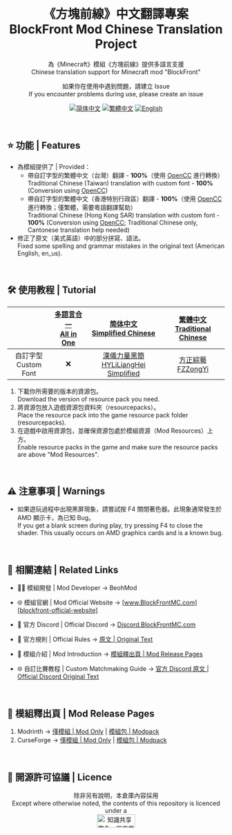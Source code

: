 ﻿
<div align="center">

# 《方塊前線》中文翻譯專案<br>**B**lock**F**ront **Mod** **C**hi**n**ese **Tr**anslation **Project**

為《Minecraft》模組《方塊前線》提供多語言支援<br>Chinese translation support for Minecraft mod "BlockFront"

如果你在使用中遇到問題，請建立 Issue<br>If you encounter problems during use, please create an issue

[![简体中文][simplified-chinese-for-the-badge]][simplified-chinese] [![繁體中文][traditional-chinese-for-the-badge]][traditional-chinese] [![English][english-for-the-badge]][english]

</div>

<br>

## ⭐ 功能 | Features

- 為模組提供了 | Provided：
  - 帶自訂字型的繁體中文（台灣）翻譯 - **100%**（使用 [OpenCC][opencc] 進行轉換）<br>Traditional Chinese (Taiwan) translation with custom font - **100%** (Conversion using [OpenCC][opencc])
  - 帶自訂字型的繁體中文（香港特別行政區）翻譯 - **100%**（使用 [OpenCC][opencc] 進行轉換；僅繁體，需要粵語翻譯幫助）<br>Traditional Chinese (Hong Kong SAR) translation with custom font - **100%** (Conversion using [OpenCC][opencc]; Traditional Chinese only, Cantonese translation help needed)
- 修正了原文（美式英語）中的部分拼寫、語法。<br>Fixed some spelling and grammar mistakes in the original text (American English, en_us).

<br>

## 🛠️ 使用教程 | Tutorial

<div align="center">

| | [多語言合一<br>All in One][project-all-in-one] | [简体中文<br>Simplified Chinese][project-simplified-chinese] | [繁體中文<br>Traditional Chinese][project-traditional-chinese] |
| :-: | :-: | :-: | :-: |
| 自訂字型<br>Custom Font | ❌ | [漢儀力量黑簡<br>HYLiLiangHei Simplified][hyliliangheij] | [方正綜藝<br>FZZongYi][fzzongyib] |

</div>

1. 下載你所需要的版本的資源包。<br>Download the version of resource pack you need.
2. 將資源包放入遊戲資源包資料夾（resourcepacks）。<br>Place the resource pack into the game resource pack folder (resourcepacks).
3. 在遊戲中啟用資源包，並確保資源包處於模組資源（Mod Resources）上方。<br>Enable resource packs in the game and make sure the resource packs are above "Mod Resources".

<br>

## ⚠️ 注意事項 | Warnings

- 如果遊玩過程中出現黑屏現象，請嘗試按 F4 關閉著色器。此現象通常發生於 AMD 顯示卡，為已知 Bug。<br>If you get a blank screen during play, try pressing F4 to close the shader. This usually occurs on AMD graphics cards and is a known bug.

<br>

## 🔗 相關連結 | Related Links

- 🧑‍💻 模組開發 | Mod Developer → BeohMod

- 🌐 模組官網 | Mod Official Website → [www.BlockFrontMC.com][blockfront-official-website]

- 💬 官方 Discord | Official Discord → [Discord.BlockFrontMC.com][blockfront-official-discord]

- 📄 官方規則 | Official Rules → [原文 | Original Text][blockfront-official-rules]

- 📄 模組介紹 | Mod Introduction → [模組釋出頁 | Mod Release Pages](#-模組釋出頁--mod-release-pages)

- 🌐 自訂比賽教程 | Custom Matchmaking Guide → [官方 Discord 原文 | Official Discord Original Text][blockfront-matchmaking-guide]

<br>

## 🔗 模組釋出頁 | Mod Release Pages

1. Modrinth → [僅模組 | Mod Only][blockfront-mod-modrinth] | [模組包 | Modpack][blockfront-modpack-modrinth]
2. CurseForge → [僅模組 | Mod Only][blockfront-mod-curseforge] | [模組包 | Modpack][blockfront-modpack-curseforge]

<br>

## 🤝 開源許可協議 | Licence

<div align="center">

除非另有說明，本倉庫內容採用<br>Except where otherwise noted, the contents of this repository is licenced under a<br><a href="https://creativecommons.org/licenses/by-nc-sa/4.0/"><img src="http://mirrors.creativecommons.org/presskit/buttons/88x31/png/by-nc-sa.png" alt="知識共享署名—非商業性使用—相同方式共享 4.0 國際公共許可協議（Creative Commons Attribution 4.0 International Licence，CC BY-NC-SA 4.0）" width="88" height="31" /></a>

</div>

[blockfront-matchmaking-guide]: https://discord.com/channels/899063859539759154/1090433325564432495/1090433325564432495
[blockfront-mod-curseforge]: https://www.curseforge.com/minecraft/mc-mods/blockfront-world-war-ii
[blockfront-mod-modrinth]: https://modrinth.com/mod/blockfront
[blockfront-modpack-curseforge]: https://www.curseforge.com/minecraft/modpacks/blockfront-world-war-ii
[blockfront-modpack-modrinth]: https://modrinth.com/modpack/blockfront-mod-pack
[blockfront-official-discord]: https://discord.blockfrontmc.com
[blockfront-official-rules]: https://www.blockfrontmc.com/rules
[blockfront-official-website]: https://www.blockfrontmc.com
[english-for-the-badge]: https://img.shields.io/badge/Language-English-012169?style=for-the-badge
[english]: https://github.com/YoMonNPC/BFMod-CNTR-Project/blob/main/README/README.en.md
[fzzongyib]: https://www.foundertype.com/index.php/FontInfo/index/id/178
[hyliliangheij]: https://www.hanyi.com.cn/productdetail.php?id=589
[opencc]: https://github.com/BYVoid/OpenCC
[project-all-in-one]: https://modrinth.com/resourcepack/bfmod-cntr-project-all-in-one
[project-simplified-chinese]: https://modrinth.com/resourcepack/bfmod-cntr-project-schinese
[project-traditional-chinese]: https://modrinth.com/resourcepack/bfmod-cntr-project-tchinese
[simplified-chinese-for-the-badge]: https://img.shields.io/badge/%E8%AF%AD%E8%A8%80-%E7%AE%80%E4%BD%93%E4%B8%AD%E6%96%87-ee1620?style=for-the-badge
[simplified-chinese]: https://github.com/YoMonNPC/BFMod-CNTR-Project/blob/main/README/README.zh-hans.md
[traditional-chinese]: https://github.com/YoMonNPC/BFMod-CNTR-Project/blob/main/README/README.zh-hant.md
[traditional-chinese-for-the-badge]: https://img.shields.io/badge/%E8%AA%9E%E8%A8%80-%E7%B9%81%E9%AB%94%E4%B8%AD%E6%96%87-ee1620?style=for-the-badge

